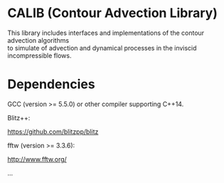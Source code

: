 # CALIB (Contour Advection Library)

This library includes interfaces and implementations of the contour advection algorithms  
to simulate of advection and dynamical processes in the inviscid incompressible flows.

# Dependencies

GCC (version >= 5.5.0) or other compiler supporting C++14.

Blitz++:

https://github.com/blitzpp/blitz

fftw (version >= 3.3.6):

http://www.fftw.org/

...
